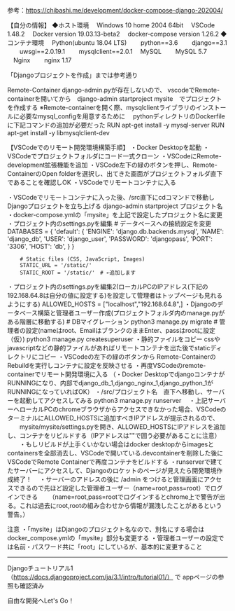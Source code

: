 参考：https://chibashi.me/development/docker-compose-django-202004/

【自分の情報】
◆ホスト環境
　Windows 10 home 2004 64bit
　VSCode 1.48.2
　Docker version 19.03.13-beta2
　docker-compose version 1.26.2
◆コンテナ環境
　Python(ubuntu 18.04 LTS)
　　python==3.6
　　django==3.1
　　uwsgi==2.0.19.1
　　mysqlclient==2.0.1
　MySQL
　　MySQL 5.7
　Nginx
　　nginx 1.17

「Djangoプロジェクトを作成」までは参考通り

Remote-Container
django-admin.pyが存在しないので、
vscodeでRemote-containerを開いてから　django-admin startproject mysite　でプロジェクトを作成する
※Remote-containerを開く際、mysqlclientライブラリのインストールに必要なmysql_configを用意するために
　pythonディレクトリのDockerfileに下記コマンドの追加が必要だった
        RUN apt-get install -y mysql-server
        RUN apt-get install -y libmysqlclient-dev



【VSCodeでのリモート開発環境構築手順】
・Docker Desktopを起動
・VSCodeでプロジェクトフォルダにコード一式クローン
・VSCodeにRemote-development拡張機能を追加
・VSCode左下の緑のボタンを押し、Remote-ContainerのOpen folderを選択し、出てきた画面がプロジェクトフォルダ直下であることを確認しOK
・VSCodeでリモートコンテナに入る

・VSCodeでリモートコンテナに入った後、/src直下にcdコマンドで移動しDjangoプロジェクトを立ち上げる
        django-admin startproject プロジェクト名
・docker-compose.ymlの「mysite」を上記で設定したプロジェクト名に変更
・プロジェクト内のsettings.pyを編集
        # データベースへの接続設定を変更
        DATABASES = {
        'default': {
                'ENGINE': 'django.db.backends.mysql',
                'NAME': 'django_db',
                'USER': 'django_user',
                'PASSWORD': 'djangopass',
                'PORT': '3306',
                'HOST': 'db',
                }
        }

        # Static files (CSS, JavaScript, Images)
        STATIC_URL = '/static/'
        STATIC_ROOT = '/static/'　# ←追加します
・プロジェクト内のsettings.pyを編集2(ローカルPCのIPアドレス(下記の192.168.64.8は自分の値に設定する)を設定して管理者はトップページも見れるようにする)
        ALLOWED_HOSTS = ["localhost","192.168.64.8",]
・Djangoのデータベース構築と管理者ユーザー作成(プロジェクトフォルダ内のmanage.pyがある階層に移動する)
        # DBマイグレーション
        python3 manage.py migrate
        # 管理者の設定(nameはroot、EmailはブランクのままEnter、passはrootに設定（仮）)
        python3 manage.py createsuperuser
・静的ファイルをコピー
        cssやjavascriptなどの静的ファイルがあればリモートコンテナを出た後でstaticディレクトリにコピー
・VSCodeの左下の緑のボタンから Remote-ContainerのRebuildを実行しコンテナに設定を反映させる
・再度VSCodeのremote-containerでリモート開発環境に入る
（・Docker DesktopでdjangoコンテナがRUNNINGになり、内部でdjango_db_1,django_nginx_1,django_python_1がRUNNINGになっていればOK）
・/src/プロジェクト名　直下へ移動し、サーバーを起動してアクセスしてみる
        python3 manage.py runserver
　・上記サーバーへローカルPCのchromeブラウザからアクセスできなかった場合、VSCodeのターミナルにALLOWED_HOSTSに追加すべきIPアドレスが提示されるので、
　　mysite/mysite/settings.pyを開き、ALLOWED_HOSTSにIPアドレスを追加し、コンテナをリビルドする（IPアドレスは""で囲う必要があることに注意）
　　・もしリビルドが上手くいかない場合はdocker desktopからimagesとcontainersを全部消去し、VSCodeで開いている.devcontainerを削除した後にVSCodeでRemote Containerで再度コンテナをビルドする
・runserverで建てたサーバーにアクセスして、Djangoのロケットのページが見えたら開発環境作成終了！
　・サーバーのアドレスの後に /admin をつけると管理画面にアクセスできるので先ほど設定した管理者ユーザー（name=root,pass=root）でログインできる
　　（name=root,pass=rootでログインするとchrome上で警告が出る。これは過去にroot,rootの組み合わせから情報が漏洩したことがあるという警告。）


注意
・「mysite」はDjangoのプロジェクト名なので、別名にする場合はdocker_compose.ymlの「mysite」部分も変更する
・管理者ユーザーの設定では名前・パスワード共に「root」にしているが、基本的に変更すること

------------------------------
Djangoチュートリアル1（https://docs.djangoproject.com/ja/3.1/intro/tutorial01/） で appページの参照も確認済み

自由な開発へLet's Go！
